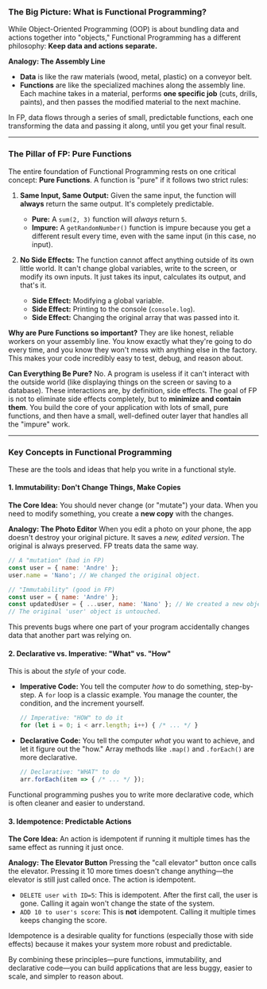 ### The Big Picture: What is Functional Programming?

While Object-Oriented Programming (OOP) is about bundling data and actions together into "objects," Functional Programming has a different philosophy: **Keep data and actions separate.**

**Analogy: The Assembly Line**

*   **Data** is like the raw materials (wood, metal, plastic) on a conveyor belt.
*   **Functions** are like the specialized machines along the assembly line. Each machine takes in a material, performs **one specific job** (cuts, drills, paints), and then passes the modified material to the next machine.

In FP, data flows through a series of small, predictable functions, each one transforming the data and passing it along, until you get your final result.

---

### The Pillar of FP: Pure Functions

The entire foundation of Functional Programming rests on one critical concept: **Pure Functions**. A function is "pure" if it follows two strict rules:

1.  **Same Input, Same Output:** Given the same input, the function will **always** return the same output. It's completely predictable.
    *   **Pure:** A `sum(2, 3)` function will *always* return `5`.
    *   **Impure:** A `getRandomNumber()` function is impure because you get a different result every time, even with the same input (in this case, no input).

2.  **No Side Effects:** The function cannot affect anything outside of its own little world. It can't change global variables, write to the screen, or modify its own inputs. It just takes its input, calculates its output, and that's it.
    *   **Side Effect:** Modifying a global variable.
    *   **Side Effect:** Printing to the console (`console.log`).
    *   **Side Effect:** Changing the original array that was passed into it.

**Why are Pure Functions so important?**
They are like honest, reliable workers on your assembly line. You know exactly what they're going to do every time, and you know they won't mess with anything else in the factory. This makes your code incredibly easy to test, debug, and reason about.

**Can Everything Be Pure?**
No. A program is useless if it can't interact with the outside world (like displaying things on the screen or saving to a database). These interactions are, by definition, side effects. The goal of FP is not to eliminate side effects completely, but to **minimize and contain them**. You build the core of your application with lots of small, pure functions, and then have a small, well-defined outer layer that handles all the "impure" work.

---

### Key Concepts in Functional Programming

These are the tools and ideas that help you write in a functional style.

#### 1. Immutability: Don't Change Things, Make Copies

**The Core Idea:** You should never change (or "mutate") your data. When you need to modify something, you create a **new copy** with the changes.

**Analogy: The Photo Editor**
When you edit a photo on your phone, the app doesn't destroy your original picture. It saves a *new, edited version*. The original is always preserved. FP treats data the same way.

```javascript
// A "mutation" (bad in FP)
const user = { name: 'Andre' };
user.name = 'Nano'; // We changed the original object.

// "Immutability" (good in FP)
const user = { name: 'Andre' };
const updatedUser = { ...user, name: 'Nano' }; // We created a new object.
// The original 'user' object is untouched.
```
This prevents bugs where one part of your program accidentally changes data that another part was relying on.

#### 2. Declarative vs. Imperative: "What" vs. "How"

This is about the *style* of your code.

*   **Imperative Code:** You tell the computer *how* to do something, step-by-step. A `for` loop is a classic example. You manage the counter, the condition, and the increment yourself.
    ```javascript
    // Imperative: "HOW" to do it
    for (let i = 0; i < arr.length; i++) { /* ... */ }
    ```
*   **Declarative Code:** You tell the computer *what* you want to achieve, and let it figure out the "how." Array methods like `.map()` and `.forEach()` are more declarative.
    ```javascript
    // Declarative: "WHAT" to do
    arr.forEach(item => { /* ... */ });
    ```
Functional programming pushes you to write more declarative code, which is often cleaner and easier to understand.

#### 3. Idempotence: Predictable Actions

**The Core Idea:** An action is idempotent if running it multiple times has the same effect as running it just once.

**Analogy: The Elevator Button**
Pressing the "call elevator" button once calls the elevator. Pressing it 10 more times doesn't change anything—the elevator is still just called once. The action is idempotent.

*   `DELETE user with ID=5`: This is idempotent. After the first call, the user is gone. Calling it again won't change the state of the system.
*   `ADD 10 to user's score`: This is **not** idempotent. Calling it multiple times keeps changing the score.

Idempotence is a desirable quality for functions (especially those with side effects) because it makes your system more robust and predictable.

By combining these principles—pure functions, immutability, and declarative code—you can build applications that are less buggy, easier to scale, and simpler to reason about.
